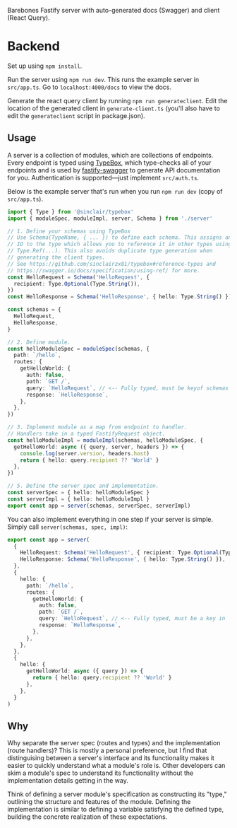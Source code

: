 Barebones Fastify server with auto-generated docs (Swagger) and client (React Query).

# Backend

Set up using `npm install`.

Run the server using `npm run dev`. This runs the example server in `src/app.ts`. Go to `localhost:4000/docs` to view the docs.

Generate the react query client by running `npm run generateclient`.
Edit the location of the generated client in `generate-client.ts` (you'll also have to edit the `generateclient` script in package.json).

## Usage

A server is a collection of modules, which are collections of endpoints. Every endpoint is typed using [TypeBox](https://github.com/sinclairzx81/typebox), which type-checks all of your endpoints and is used by [fastify-swagger](https://github.com/fastify/fastify-swagger) to generate API documentation for you. Authentication is supported—just implement `src/auth.ts`.

Below is the example server that's run when you run `npm run dev` (copy of `src/app.ts`).

```ts
import { Type } from '@sinclair/typebox'
import { moduleSpec, moduleImpl, server, Schema } from './server'

// 1. Define your schemas using TypeBox
// Use Schema(TypeName, { ... }) to define each schema. This assigns an
// ID to the type which allows you to reference it in other types using
// Type.Ref(...). This also avoids duplicate type generation when
// generating the client types.
// See https://github.com/sinclairzx81/typebox#reference-types and
// https://swagger.io/docs/specification/using-ref/ for more.
const HelloRequest = Schema('HelloRequest', {
  recipient: Type.Optional(Type.String()),
})
const HelloResponse = Schema('HelloResponse', { hello: Type.String() })

const schemas = {
  HelloRequest,
  HelloResponse,
}

// 2. Define module.
const helloModuleSpec = moduleSpec(schemas, {
  path: `/hello`,
  routes: {
    getHelloWorld: {
      auth: false,
      path: `GET /`,
      query: `HelloRequest`, // <-- Fully typed, must be keyof schemas
      response: `HelloResponse`,
    },
  },
})

// 3. Implement module as a map from endpoint to handler.
// Handlers take in a typed FastifyRequest object.
const helloModuleImpl = moduleImpl(schemas, helloModuleSpec, {
  getHelloWorld: async ({ query, server, headers }) => {
    console.log(server.version, headers.host)
    return { hello: query.recipient ?? 'World' }
  },
})

// 5. Define the server spec and implementation.
const serverSpec = { hello: helloModuleSpec }
const serverImpl = { hello: helloModuleImpl }
export const app = server(schemas, serverSpec, serverImpl)
```

You can also implement everything in one step if your server is simple. Simply call `server(schemas, spec, impl)`:

```ts
export const app = server(
  {
    HelloRequest: Schema('HelloRequest', { recipient: Type.Optional(Type.String()) }),
    HelloResponse: Schema('HelloResponse', { hello: Type.String() }),
  },
  {
    hello: {
      path: `/hello`,
      routes: {
        getHelloWorld: {
          auth: false,
          path: `GET /`,
          query: `HelloRequest`, // <-- Fully typed, must be a key in `schemas`
          response: `HelloResponse`,
        },
      },
    },
  },
  {
    hello: {
      getHelloWorld: async ({ query }) => {
        return { hello: query.recipient ?? 'World' }
      },
    },
  }
)
```

## Why

Why separate the server spec (routes and types) and the implementation (route handlers)? This is mostly a personal preference, but I find that distinguising between a server's interface and its functionality makes it easier to quickly understand what a module's role is. Other developers can skim a module's spec to understand its functionality without the implementation details getting in the way.

Think of defining a server module's specification as constructing its "type," outlining the structure and features of the module. Defining the implementation is similar to defining a variable satisfying the defined type, building the concrete realization of these expectations.
